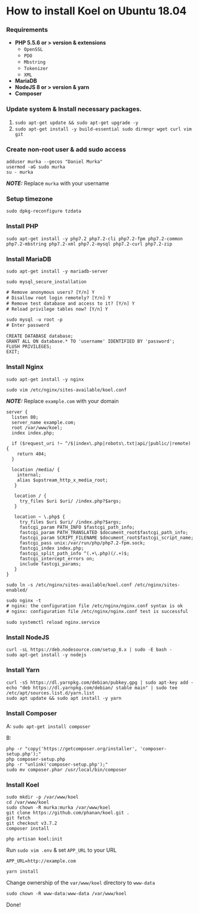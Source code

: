 # How to install Koel on Ubuntu 18.04


### Requirements

- **PHP 5.5.6 or > version & extensions**
  - `OpenSSL`
  - `PDO`
  - `Mbstring`
  - `Tokenizer`
  - `XML`
- **MariaDB**
- **NodeJS 8 or > version & yarn**
- **Composer**

### Update system & Install necessary packages.

1. ```sudo apt-get update && sudo apt-get upgrade -y```
2. ```sudo apt-get install -y build-essential sudo dirmngr wget curl vim git```

### Create non-root user & add sudo access
```
adduser murka --gecos "Daniel Murka"
usermod -aG sudo murka
su - murka
```
***NOTE:*** Replace ```murka``` with your username

### Setup timezone

```sudo dpkg-reconfigure tzdata```

### Install PHP

```sudo apt-get install -y php7.2 php7.2-cli php7.2-fpm php7.2-common php7.2-mbstring php7.2-xml php7.2-mysql php7.2-curl php7.2-zip```

### Install MariaDB

```sudo apt-get install -y mariadb-server```

```sudo mysql_secure_installation```

```diff 
# Remove anonymous users? [Y/n] Y
# Disallow root login remotely? [Y/n] Y
# Remove test database and access to it? [Y/n] Y
# Reload privilege tables now? [Y/n] Y
```
```diff
sudo mysql -u root -p
# Enter password
```

```
CREATE DATABASE database;
GRANT ALL ON database.* TO 'username' IDENTIFIED BY 'password';
FLUSH PRIVILEGES;
EXIT;
```

### Install Nginx

```sudo apt-get install -y nginx```

```sudo vim /etc/nginx/sites-available/koel.conf```

***NOTE:*** Replace ```example.com``` with your domain

```
server {
  listen 80;
  server_name example.com;
  root /var/www/koel;
  index index.php;

  if ($request_uri !~ ^/$|index\.php|robots\.txt|api/|public/|remote) {
    return 404;
  }

  location /media/ {
    internal;
    alias $upstream_http_x_media_root;
   }

   location / {
     try_files $uri $uri/ /index.php?$args;
   }

   location ~ \.php$ {
     try_files $uri $uri/ /index.php?$args;
     fastcgi_param PATH_INFO $fastcgi_path_info;
     fastcgi_param PATH_TRANSLATED $document_root$fastcgi_path_info;
     fastcgi_param SCRIPT_FILENAME $document_root$fastcgi_script_name;
     fastcgi_pass unix:/var/run/php/php7.2-fpm.sock;
     fastcgi_index index.php;
     fastcgi_split_path_info ^(.+\.php)(/.+)$;
     fastcgi_intercept_errors on;
     include fastcgi_params;
   }
}
```

```sudo ln -s /etc/nginx/sites-available/koel.conf /etc/nginx/sites-enabled/```

```diff
sudo nginx -t
# nginx: the configuration file /etc/nginx/nginx.conf syntax is ok
# nginx: configuration file /etc/nginx/nginx.conf test is successful
```

```sudo systemctl reload nginx.service```

### Install NodeJS

```
curl -sL https://deb.nodesource.com/setup_8.x | sudo -E bash -
sudo apt-get install -y nodejs
```

### Install Yarn

```
curl -sS https://dl.yarnpkg.com/debian/pubkey.gpg | sudo apt-key add -
echo "deb https://dl.yarnpkg.com/debian/ stable main" | sudo tee /etc/apt/sources.list.d/yarn.list
sudo apt update && sudo apt install -y yarn
```

### Install Composer

A: ```sudo apt-get install composer```

B: 
```
php -r "copy('https://getcomposer.org/installer', 'composer-setup.php');"
php composer-setup.php
php -r "unlink('composer-setup.php');"
sudo mv composer.phar /usr/local/bin/composer
```

### Install Koel

```
sudo mkdir -p /var/www/koel
cd /var/www/koel
sudo chown -R murka:murka /var/www/koel
git clone https://github.com/phanan/koel.git .
git fetch
git checkout v3.7.2
composer install
```

```
php artisan koel:init
```

Run ```sudo vim .env``` & set ```APP_URL``` to your URL

```
APP_URL=http://example.com
```

```
yarn install
```

Change ownership of the ```var/www/koel``` directory to ```www-data```

```sudo chown -R www-data:www-data /var/www/koel```

Done!


